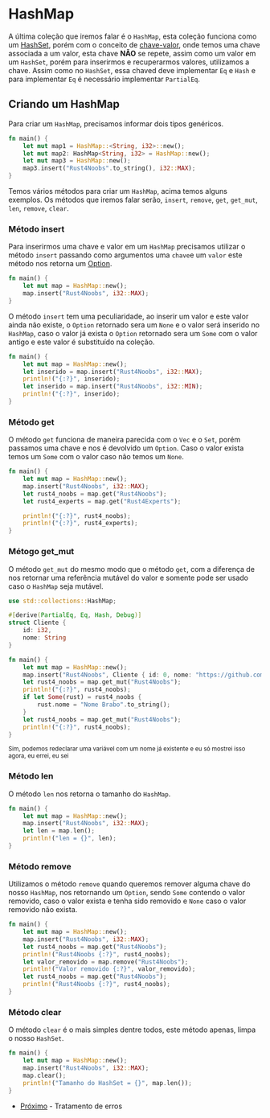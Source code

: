 # HashMap

A última coleção que iremos falar é o `HashMap`, esta coleção funciona como um [HashSet](./09-hashset.md), porém com o conceito de [chave-valor](./https://hazelcast.com/glossary/key-value-store/ ), onde temos uma chave associada a um valor, esta chave <strong>NÃO</strong> se repete, assim como um valor em um `HashSet`, porém para inserirmos e recuperarmos valores, utilizamos a chave. Assim como no `HashSet`, essa chaved deve implementar `Eq` e `Hash` e para implementar `Eq` é necessário implementar `PartialEq`.

## Criando um HashMap

Para criar um `HashMap`, precisamos informar dois tipos genéricos.

```rust
fn main() {
    let mut map1 = HashMap::<String, i32>::new();
    let mut map2: HashMap<String, i32> = HashMap::new();
    let mut map3 = HashMap::new();
    map3.insert("Rust4Noobs".to_string(), i32::MAX);
}
```

Temos vários métodos para criar um `HashMap`, acima temos alguns exemplos. Os métodos que iremos falar serão, `insert`, `remove`, `get`, `get_mut`, `len`, `remove`, `clear`.

### Método insert

Para inserirmos uma chave e valor em um `HashMap` precisamos utilizar o método `insert` passando como argumentos uma `chave`e um `valor` este método nos retorna um [Option](./07-option.md).

```rust
fn main() {
    let mut map = HashMap::new();
    map.insert("Rust4Noobs", i32::MAX);
}
```

O método `insert` tem uma peculiaridade, ao inserir um valor e este valor ainda não existe, o `Option` retornado sera um `None` e o valor será inserido no `HashMap`, caso o valor já exista o `Option` retornado sera um `Some` com o valor antigo e este valor é substituído na coleção.

```rust
fn main() {
    let mut map = HashMap::new();
    let inserido = map.insert("Rust4Noobs", i32::MAX);
    println!("{:?}", inserido);
    let inserido = map.insert("Rust4Noobs", i32::MIN);
    println!("{:?}", inserido);
}
```

### Método get

O método `get` funciona de maneira parecida com o `Vec` e o `Set`, porém passamos uma chave e nos é devolvido um `Option`. Caso o valor exista temos um `Some` com o valor caso não temos um `None`.

```rust
fn main() {
    let mut map = HashMap::new();
    map.insert("Rust4Noobs", i32::MAX);
    let rust4_noobs = map.get("Rust4Noobs");
    let rust4_experts = map.get("Rust4Experts");

    println!("{:?}", rust4_noobs);
    println!("{:?}", rust4_experts);
}
```

### Métogo get_mut

O método `get_mut` do mesmo modo que o método `get`, com a diferença de nos retornar uma referência mutável do valor e somente pode ser usado caso o `HashMap` seja mutável.

```rust
use std::collections::HashMap;

#[derive(PartialEq, Eq, Hash, Debug)]
struct Cliente {
    id: i32,
    nome: String
}

fn main() {
    let mut map = HashMap::new();
    map.insert("Rust4Noobs", Cliente { id: 0, nome: "https://github.com/pgjbz/rust4noobs".to_string()});
    let rust4_noobs = map.get_mut("Rust4Noobs");
    println!("{:?}", rust4_noobs);
    if let Some(rust) = rust4_noobs {
        rust.nome = "Nome Brabo".to_string();
    }
    let rust4_noobs = map.get_mut("Rust4Noobs");
    println!("{:?}", rust4_noobs);
}
```
<small>Sim, podemos redeclarar uma variável com um nome já existente e eu só mostrei isso agora, eu errei, eu sei</small>

### Método len 

O método `len` nos retorna o tamanho do `HashMap`.

```rust
fn main() {
    let mut map = HashMap::new();
    map.insert("Rust4Noobs", i32::MAX);
    let len = map.len();
    println!("len = {}", len);
}
```

### Método remove

Utilizamos o método `remove` quando queremos remover alguma chave do nosso `HashMap`, nos retornando um `Option`, sendo `Some` contendo o valor removido, caso o valor exista e tenha sido removido e `None` caso o valor removido não exista.

```rust
fn main() {
    let mut map = HashMap::new();
    map.insert("Rust4Noobs", i32::MAX);
    let rust4_noobs = map.get("Rust4Noobs");
    println!("Rust4Noobs {:?}", rust4_noobs);
    let valor_removido = map.remove("Rust4Noobs");
    println!("Valor removido {:?}", valor_removido);
    let rust4_noobs = map.get("Rust4Noobs");
    println!("Rust4Noobs {:?}", rust4_noobs);
}
```
### Método clear

O método `clear` é o mais simples dentre todos, este método apenas, limpa o nosso `HashSet`.

```rust
fn main() {
    let mut map = HashMap::new();
    map.insert("Rust4Noobs", i32::MAX);
    map.clear();
    println!("Tamanho do HashSet = {}", map.len());
}
```

- [Próximo](./11-result.md) - Tratamento de erros